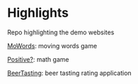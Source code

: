 # Highlights
Repo highlighting the demo websites

[MoWords](http://www.MoWords.fun): moving words game

[Positive?](http://www.AreYouPositive.fun): math game

[BeerTasting](http://www.BeerTasting.life): beer tasting rating application
